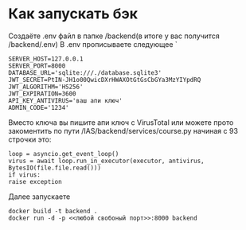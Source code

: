 # Как запускать бэк
Создаёте .env файл в папке /backend(в итоге у вас получится /backend/.env)
В .env прописываете следующее
`
```
SERVER_HOST=127.0.0.1  
SERVER_PORT=8000  
DATABASE_URL='sqlite:///./database.sqlite3'  
JWT_SECRET=PtIN-JH1o00QwicDXrHWAXOtGtGsCbGYa3MzYIYpdRQ  
JWT_ALGORITHM='HS256'  
JWT_EXPIRATION=3600  
API_KEY_ANTIVIRUS='ваш апи ключ'  
ADMIN_CODE='1234'
```
Вместо ключа вы пишите апи ключ с VirusTotal или можете прото закоментить по пути /IAS/backend/services/course.py начиная с 93 строчки это:
```
loop = asyncio.get_event_loop()  
virus = await loop.run_in_executor(executor, antivirus, BytesIO(file.file.read()))  
if virus:  
raise exception
```
Далее запускаете
```
docker build -t backend .
docker run -d -p <<любой свобоный порт>>:8000 backend
```
